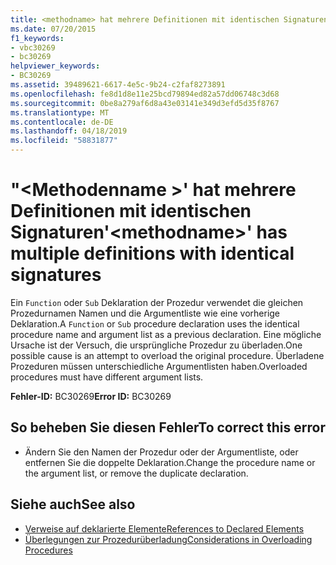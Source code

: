 ```yaml
---
title: <methodname> hat mehrere Definitionen mit identischen Signaturen.
ms.date: 07/20/2015
f1_keywords:
- vbc30269
- bc30269
helpviewer_keywords:
- BC30269
ms.assetid: 39489621-6617-4e5c-9b24-c2faf8273891
ms.openlocfilehash: fe8d1d8e11e25bcd79894ed82a57dd06748c3d68
ms.sourcegitcommit: 0be8a279af6d8a43e03141e349d3efd5d35f8767
ms.translationtype: MT
ms.contentlocale: de-DE
ms.lasthandoff: 04/18/2019
ms.locfileid: "58831877"
---
```

# <a name="methodname-has-multiple-definitions-with-identical-signatures"></a><span data-ttu-id="330d3-102">"\<Methodenname >' hat mehrere Definitionen mit identischen Signaturen</span><span class="sxs-lookup"><span data-stu-id="330d3-102">'\<methodname>' has multiple definitions with identical signatures</span></span>
<span data-ttu-id="330d3-103">Ein `Function` oder `Sub` Deklaration der Prozedur verwendet die gleichen Prozedurnamen Namen und die Argumentliste wie eine vorherige Deklaration.</span><span class="sxs-lookup"><span data-stu-id="330d3-103">A `Function` or `Sub` procedure declaration uses the identical procedure name and argument list as a previous declaration.</span></span> <span data-ttu-id="330d3-104">Eine mögliche Ursache ist der Versuch, die ursprüngliche Prozedur zu überladen.</span><span class="sxs-lookup"><span data-stu-id="330d3-104">One possible cause is an attempt to overload the original procedure.</span></span> <span data-ttu-id="330d3-105">Überladene Prozeduren müssen unterschiedliche Argumentlisten haben.</span><span class="sxs-lookup"><span data-stu-id="330d3-105">Overloaded procedures must have different argument lists.</span></span>  
  
 <span data-ttu-id="330d3-106">**Fehler-ID:** BC30269</span><span class="sxs-lookup"><span data-stu-id="330d3-106">**Error ID:** BC30269</span></span>  
  
## <a name="to-correct-this-error"></a><span data-ttu-id="330d3-107">So beheben Sie diesen Fehler</span><span class="sxs-lookup"><span data-stu-id="330d3-107">To correct this error</span></span>  
  
-   <span data-ttu-id="330d3-108">Ändern Sie den Namen der Prozedur oder der Argumentliste, oder entfernen Sie die doppelte Deklaration.</span><span class="sxs-lookup"><span data-stu-id="330d3-108">Change the procedure name or the argument list, or remove the duplicate declaration.</span></span>  
  
## <a name="see-also"></a><span data-ttu-id="330d3-109">Siehe auch</span><span class="sxs-lookup"><span data-stu-id="330d3-109">See also</span></span>

- [<span data-ttu-id="330d3-110">Verweise auf deklarierte Elemente</span><span class="sxs-lookup"><span data-stu-id="330d3-110">References to Declared Elements</span></span>](../../../visual-basic/programming-guide/language-features/declared-elements/references-to-declared-elements.md)
- [<span data-ttu-id="330d3-111">Überlegungen zur Prozedurüberladung</span><span class="sxs-lookup"><span data-stu-id="330d3-111">Considerations in Overloading Procedures</span></span>](../../../visual-basic/programming-guide/language-features/procedures/considerations-in-overloading-procedures.md)
